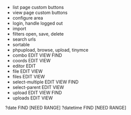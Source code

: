 - list page custom buttons
- view page custom buttons
- configure area
- login, handle logged out
- import
- filters open, save, delete
- search urls
- sortable
- phpupload, browse, upload, tinymce
- combo EDIT VIEW FIND
- coords EDIT VIEW
- editor EDIT
- file EDIT VIEW
- files EDIT VIEW
- select-multiple EDIT VIEW FIND
- select-parent EDIT VIEW
- upload EDIT VIEW FIND
- uploads EDIT VIEW

?date FIND [NEED RANGE]
?datetime FIND [NEED RANGE]